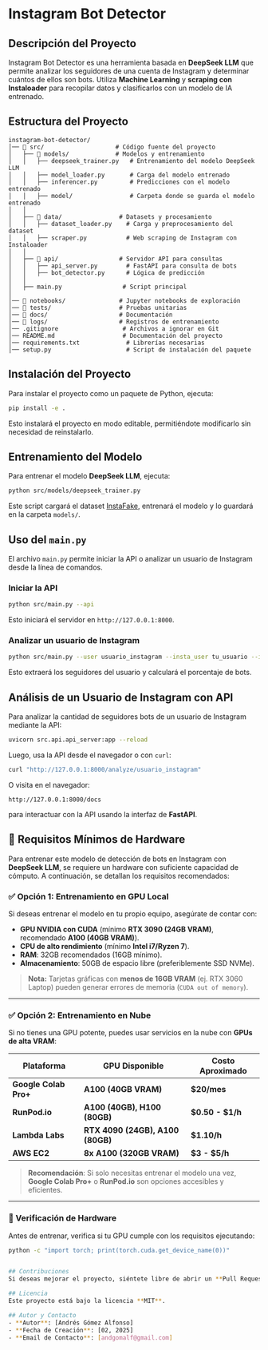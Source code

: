 # Instagram Bot Detector

## Descripción del Proyecto
Instagram Bot Detector es una herramienta basada en **DeepSeek LLM** que permite analizar los seguidores de una cuenta de Instagram y determinar cuántos de ellos son bots. Utiliza **Machine Learning** y **scraping con Instaloader** para recopilar datos y clasificarlos con un modelo de IA entrenado.

## Estructura del Proyecto
```
instagram-bot-detector/
│── 📁 src/                    # Código fuente del proyecto
│   ├── 📁 models/             # Modelos y entrenamiento
│   │   ├── deepseek_trainer.py   # Entrenamiento del modelo DeepSeek LLM
│   │   ├── model_loader.py       # Carga del modelo entrenado
│   │   ├── inferencer.py         # Predicciones con el modelo entrenado
│   │   ├── model/                # Carpeta donde se guarda el modelo entrenado
│   │
│   ├── 📁 data/                # Datasets y procesamiento
│   │   ├── dataset_loader.py    # Carga y preprocesamiento del dataset
│   │   ├── scraper.py           # Web scraping de Instagram con Instaloader
│   │
│   ├── 📁 api/                 # Servidor API para consultas
│   │   ├── api_server.py        # FastAPI para consulta de bots
│   │   ├── bot_detector.py      # Lógica de predicción
│   │
│   ├── main.py                 # Script principal
│
│── 📁 notebooks/               # Jupyter notebooks de exploración
│── 📁 tests/                   # Pruebas unitarias
│── 📁 docs/                    # Documentación
│── 📁 logs/                    # Registros de entrenamiento
│── .gitignore                  # Archivos a ignorar en Git
│── README.md                   # Documentación del proyecto
│── requirements.txt             # Librerías necesarias
│── setup.py                     # Script de instalación del paquete
```

## Instalación del Proyecto

Para instalar el proyecto como un paquete de Python, ejecuta:

```bash
pip install -e .
```

Esto instalará el proyecto en modo editable, permitiéndote modificarlo sin necesidad de reinstalarlo.

## Entrenamiento del Modelo
Para entrenar el modelo **DeepSeek LLM**, ejecuta:

```bash
python src/models/deepseek_trainer.py
```

Este script cargará el dataset [InstaFake](https://github.com/fcakyon/instafake-dataset), entrenará el modelo y lo guardará en la carpeta `models/`.

## Uso del `main.py`
El archivo `main.py` permite iniciar la API o analizar un usuario de Instagram desde la línea de comandos.

### Iniciar la API
```bash
python src/main.py --api
```
Esto iniciará el servidor en `http://127.0.0.1:8000`.

### Analizar un usuario de Instagram
```bash
python src/main.py --user usuario_instagram --insta_user tu_usuario --insta_pass tu_contraseña
```
Esto extraerá los seguidores del usuario y calculará el porcentaje de bots.

## Análisis de un Usuario de Instagram con API
Para analizar la cantidad de seguidores bots de un usuario de Instagram mediante la API:

```bash
uvicorn src.api.api_server:app --reload
```

Luego, usa la API desde el navegador o con `curl`:

```bash
curl "http://127.0.0.1:8000/analyze/usuario_instagram"
```

O visita en el navegador:
```
http://127.0.0.1:8000/docs
```
para interactuar con la API usando la interfaz de **FastAPI**.

## 📌 Requisitos Mínimos de Hardware

Para entrenar este modelo de detección de bots en Instagram con **DeepSeek LLM**, se requiere un hardware con suficiente capacidad de cómputo. A continuación, se detallan los requisitos recomendados:

### ✅ Opción 1: Entrenamiento en GPU Local
Si deseas entrenar el modelo en tu propio equipo, asegúrate de contar con:
- **GPU NVIDIA con CUDA** (mínimo **RTX 3090 (24GB VRAM)**, recomendado **A100 (40GB VRAM)**).
- **CPU de alto rendimiento** (mínimo **Intel i7/Ryzen 7**).
- **RAM**: 32GB recomendados (16GB mínimo).
- **Almacenamiento**: 50GB de espacio libre (preferiblemente SSD NVMe).

> **Nota:** Tarjetas gráficas con **menos de 16GB VRAM** (ej. RTX 3060 Laptop) pueden generar errores de memoria (`CUDA out of memory`).

---

### ✅ Opción 2: Entrenamiento en Nube
Si no tienes una GPU potente, puedes usar servicios en la nube con **GPUs de alta VRAM**:

| Plataforma         | GPU Disponible              | Costo Aproximado |
|-------------------|---------------------------|------------------|
| **Google Colab Pro+** | **A100 (40GB VRAM)**      | **$20/mes** |
| **RunPod.io**      | **A100 (40GB), H100 (80GB)** | **$0.50 - $1/h** |
| **Lambda Labs**    | **RTX 4090 (24GB), A100 (80GB)** | **$1.10/h** |
| **AWS EC2**       | **8x A100 (320GB VRAM)**    | **$3 - $5/h** |

> **Recomendación**: Si solo necesitas entrenar el modelo una vez, **Google Colab Pro+** o **RunPod.io** son opciones accesibles y eficientes.

---

### 🔹 Verificación de Hardware
Antes de entrenar, verifica si tu GPU cumple con los requisitos ejecutando:
```bash
python -c "import torch; print(torch.cuda.get_device_name(0))"


## Contribuciones
Si deseas mejorar el proyecto, siéntete libre de abrir un **Pull Request** o crear un **Issue** en GitHub.

## Licencia
Este proyecto está bajo la licencia **MIT**.

## Autor y Contacto
- **Autor**: [Andrés Gómez Alfonso]
- **Fecha de Creación**: [02, 2025]
- **Email de Contacto**: [andgomalf@gmail.com]

